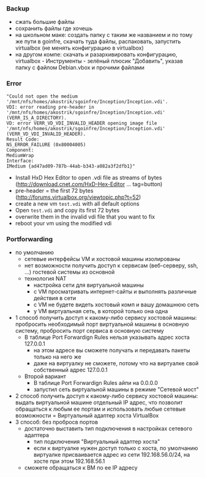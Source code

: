 ### Backup
   + сжать большие файлы
   + сохранить файлы где хочешь
   + на школьном маке: создать папку с таким же названием и по тому же пути в goinfre, скачать туда файлы, распаковать, запустить virtualbox (не менять конфигурацию в virtualbox)
   + на другом компе: скачать и разархивировать конфигурацию, virtualbox - Инструменты - зелёный плюсик "Добавить", указав папку с файлом Debian.vbox и прочими файлами

### Error
```
"Could not open the medium '/mnt/nfs/homes/akostrik/sgoinfre/Inception/Inception.vdi'.
VDI: error reading pre-header in '/mnt/nfs/homes/akostrik/sgoinfre/Inception/Inception.vdi' (VERR_IS_A_DIRECTORY).
VD: error VERR_VD_VDI_INVALID_HEADER opening image file '/mnt/nfs/homes/akostrik/sgoinfre/Inception/Inception.vdi' (VERR_VD_VDI_INVALID_HEADER).
Result Code: 
NS_ERROR_FAILURE (0x80004005)
Component: 
MediumWrap
Interface: 
IMedium {ad47ad09-787b-44ab-b343-a082a3f2dfb1}" 
```
* Install HxD Hex Editor to open .vdi file as streams of bytes (http://download.cnet.com/HxD-Hex-Editor ... tag=button)
* pre-header = the first 72 bytes (http://forums.virtualbox.org/viewtopic.php?t=52)
* create a new vm `test.vdi` with all default options
* Open `test.vdi` and copy its first 72 bytes
* overwrite them in the invalid vdi file that you want to fix
* reboot your vm using the modified vdi

### Portforwarding
* по умолчанию
  + сетевые интерфейсы VM и хостовой машины изолированы
  + нет возможности получить доступ к сервисам (веб-серверу, ssh, ...) гостевой системы из основной 
  + технология NAT
    - настройка сети для виртуальной машины
    - с VM просматривать интернет-сайты и выполнять различные действия в сети
    - с VM не будете видеть хостовый комп и вашу домашнюю сеть
    - у VM виртуальная сеть, в которой только она одна
* 1 способ получить доступ к какому-либо сервису хостовой машины: пробросить необходимый порт виртуальной машины в основную систему, пробросить порт сервиса в основную систему
  + В таблице Port Forwardign Rules нельзя указывать адрес хоста 127.0.0.1
    - на этом адресе вы сможете получать и передавать пакеты только на него же
    - даже на виртуалку не сможете, потому что на виртуалке свой собственный адрес 127.0.0.1
  + Второй вариант
    - В таблице Port Forwardign Rules айпи на 0.0.0.0
    - запустил сеть виртуальной машины в режиме "Сетевой мост"
* 2 способ получить доступ к какому-либо сервису хостовой машины: выдать виртуальной машине отдельный IP адрес, что позволит обращаться к любым ее портам и использовать любые сетевые возможности = Виртуальный адаптер хоста VirtualBox
* 3 способ: без пробросв портов
  + достаточно выставить тип подключения в настройках сетевого адаптера
    - тип подключения "Виртуальный адаптер хоста"
    - если к виртуалке нужен доступ только с хоста, по умолчанию виртуалке присваивается адрес из сети 192.168.56.0/24, на хосте при этом 192.168.56.1
  + сможете обращаться к ВМ по ее IP адресу
